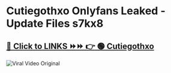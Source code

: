 
 # Cutiegothxo Onlyfans Leaked - Update Files s7kx8

## <h2><a href="https://clipsfans.com/Cutiegothxo&ref=git">🔗 Click to LINKS ⏩⏩ 👉 🟢 Cutiegothxo </a></h2>

<a href="https://clipsfans.com/Cutiegothxo&ref=git" rel="nofollow" data-target="animated-image.originalLink"><img src="https://i.ibb.co.com/xMMVF88/686577567.gif" alt="Viral Video Original" style="max-width: 100%; display: inline-block;" data-target="animated-image.originalImage"></a>

